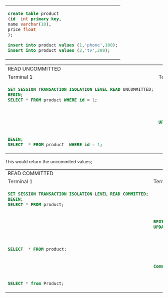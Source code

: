 <table>
 <tr>
   <td>
 
```sql
create table product
(id  int primary key,
name varchar(10),
price float
);

insert into product values (1,'phone',100);
insert into product values (2,'tv',200);
```

  </td>
 </tr>
</table>

<table>
<tr>
   <td colspan="2"> READ UNCOMMITTED </td>
  </tr>
  <tr>
    <td> Terminal 1 </td> <td> Terminal 2 </td> </tr>

<tr>
<td>
  
```sql 
SET SESSION TRANSACTION ISOLATION LEVEL READ UNCOMMITTED;
BEGIN;
SELECT * FROM product WHERE id = 1; 
```
</td>
  <td></td>
</tr>

<tr>
<td> </td>
<td>
  
  ```sql

UPDATE product SET price = 1000 WHERE id = 1;
```
 
  </td>
 </tr>
  
 <tr>
    <td>

```sql
BEGIN;
SELECT  * FROM product  WHERE id = 1;
```

 </td>
 <td></td>
  </tr>
  
</table>

This would return the uncommited values;



<table>
 <tr>
   <td colspan="2"> READ COMMITTED </td>
 </tr>
  <tr>
    <td> Terminal 1 </td> <td> Terminal 2 </td> </tr>

<tr>
<td>
  
```sql 
SET SESSION TRANSACTION ISOLATION LEVEL READ COMMITTED;
BEGIN;
SELECT * FROM product; 
```

</td>
  <td></td>
</tr>

<tr>
<td> </td>
<td>
  
```sql
BEGIN;
UPDATE product SET price = 1000 WHERE id = 1;
```
 
  </td>
</tr>
  
  <tr>
    <td>

```sql

SELECT  * FROM product;
```

 </td>
 <td></td>
  </tr>
  
 <tr>
   <td>
     
   </td>
   
   <td>
     
```sql
Commit;
```
 
   </td>
 </tr> 
  
 <tr>
   <td>
     
```sql
SELECT * from Product;
``` 
   </td>
   
   <td>
     

 
   </td>
 </tr>   
</table>

